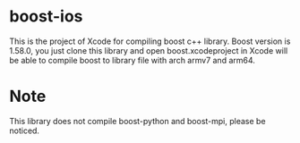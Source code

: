 # boost-ios

This is the project of Xcode for compiling boost c++ library.
Boost version is 1.58.0, you just clone this library and open boost.xcodeproject in Xcode will be able to compile boost to library file with arch armv7 and arm64.

# Note

This library does not compile boost-python and boost-mpi, please be noticed.
